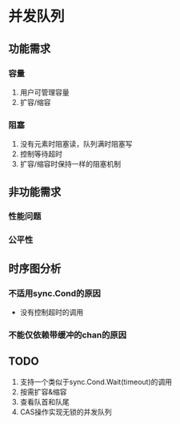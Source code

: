 # 并发队列

## 功能需求

### 容量

1. 用户可管理容量
2. 扩容/缩容

### 阻塞

1. 没有元素时阻塞读，队列满时阻塞写
2. 控制等待超时
3. 扩容/缩容时保持一样的阻塞机制

## 非功能需求

### 性能问题

### 公平性

## 时序图分析

### 不适用sync.Cond的原因

- 没有控制超时的调用

### 不能仅依赖带缓冲的chan的原因

## TODO

1. 支持一个类似于sync.Cond.Wait(timeout)的调用
2. 按需扩容&缩容
3. 查看队首和队尾
4. CAS操作实现无锁的并发队列